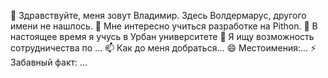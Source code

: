 👋 Здравствуйте, меня зовут Владимир. Здесь Волдермарус, другого имени не нашлось.
👀 Мне интересно учиться разработке на Pithon.
🌱 В настоящее время я учусь в Урбан университете
💞️ Я ищу возможность сотрудничества по ...
📫 Как до меня добраться...
😄 Местоимения:...
⚡ Забавный факт: ...
